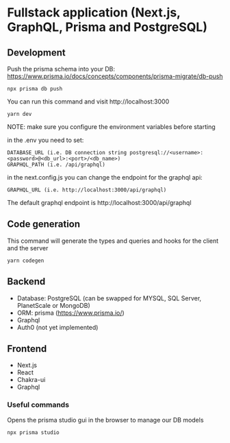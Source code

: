 # Fullstack application (Next.js, GraphQL, Prisma and PostgreSQL)
## Development

Push the prisma schema into your DB:
https://www.prisma.io/docs/concepts/components/prisma-migrate/db-push
```shell
npx prisma db push
```

You can run this command and visit http://localhost:3000
```shell
yarn dev
```
NOTE: make sure you configure the environment variables before starting

in the .env you need to set:
```env
DATABASE_URL (i.e. DB connection string postgresql://<username>:<password>@<db_url>:<port>/<db_name>)
GRAPHQL_PATH (i.e. /api/graphql)
```
in the next.config.js you can change the endpoint for the graphql api:
```shell
GRAPHQL_URL (i.e. http://localhost:3000/api/graphql)
```

The default graphql endpoint is http://localhost:3000/api/graphql

## Code generation
This command will generate the types and queries and hooks for the client and the server
```shell
yarn codegen
```

## Backend
- Database: PostgreSQL (can be swapped for MYSQL, SQL Server, PlanetScale or MongoDB) 
- ORM: prisma (https://www.prisma.io/)
- Graphql
- Auth0 (not yet implemented)

## Frontend
- Next.js
- React
- Chakra-ui
- Graphql

### Useful commands
Opens the prisma studio gui in the browser to manage our DB models
```shell
npx prisma studio
```
